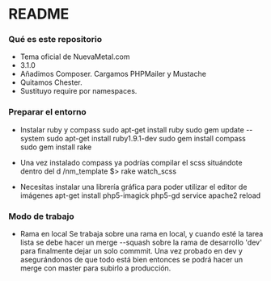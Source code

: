 # README #

### Qué es este repositorio ###

* Tema oficial de NuevaMetal.com
* 3.1.0
* Añadimos Composer. Cargamos PHPMailer y Mustache
* Quitamos Chester.
* Sustituyo require por namespaces.

### Preparar el entorno ###

* Instalar ruby y compass
	sudo apt-get install ruby
	sudo gem update --system
	sudo apt-get install ruby1.9.1-dev
	sudo gem install compass
	sudo gem install rake

* Una vez instalado compass ya podrías compilar el scss situándote dentro del d
	/nm_template $> rake watch_scss

* Necesitas instalar una librería gráfica para poder utilizar el editor de imágenes
	apt-get install php5-imagick php5-gd
	service apache2 reload 


### Modo de trabajo ###

* Rama en local
Se trabaja sobre una rama en local, y cuando esté la tarea lista se debe hacer un
merge --squash sobre la rama de desarrollo 'dev' para finalmente dejar un solo commmit.
Una vez probado en dev y asegurándonos de que todo está bien entonces se podrá hacer un merge
con master para subirlo a producción.

